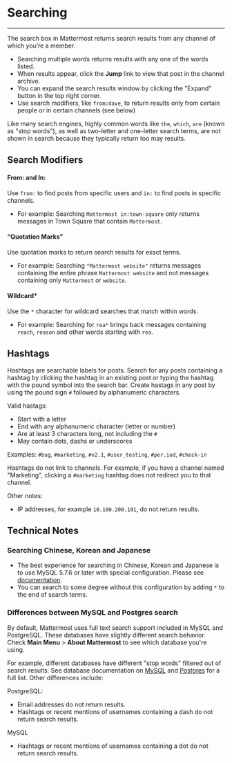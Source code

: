 # Searching
_____

The search box in Mattermost returns search results from any channel of which you’re a member. 

- Searching multiple words returns results with any one of the words listed. 
- When results appear, click the **Jump** link to view that post in the channel archive.
- You can expand the search results window by clicking the "Expand" button in the top right corner. 
- Use search modifiers, like `from:dave`, to return results only from certain people or in certain channels (see below)

Like many search engines, highly common words like `the`, `which`, `are` (known as "stop words"), as well as two-letter and one-letter search terms, are not shown in search because they typically return too may results. 

## Search Modifiers

#### From: and In:
Use `from:` to find posts from specific users and `in:` to find posts in specific channels. 

- For example: Searching `Mattermost in:town-square` only returns messages in Town Square that contain `Mattermost`.

#### “Quotation Marks”
Use quotation marks to return search results for exact terms. 

- For example: Searching `"Mattermost website"` returns messages containing the entire phrase `Mattermost website` and not messages containing only `Mattermost` or `website`.

#### Wildcard* 
Use the `*` character for wildcard searches that match within words.

- For example: Searching for `rea*` brings back messages containing `reach`, `reason` and other words starting with `rea`.

## Hashtags

Hashtags are searchable labels for posts. Search for any posts containing a hashtag by clicking the hashtag in an existing post or typing the hashtag with the pound symbol into the search bar. Create hastags in any post by using the pound sign `#` followed by alphanumeric characters.

Valid hastags:
- Start with a letter
- End with any alphanumeric character (letter or number)
- Are at least 3 characters long, not including the `#` 
- May contain dots, dashs or underscores

Examples:
`#bug`, `#marketing`, `#v2.1`, `#user_testing`, `#per.iod`, `#check-in`

Hashtags do not link to channels. For example, if you have a channel named "Marketing", clicking a `#marketing` hashtag does not redirect you to that channel.

Other notes: 

- IP addresses, for example `10.100.200.101`, do not return results.

## Technical Notes

### Searching Chinese, Korean and Japanese
- The best experience for searching in Chinese, Korean and Japanese is to use MySQL 5.7.6 or later with special configuration. Please see [documentation](https://docs.mattermost.com/install/i18n.html).
- You can search to some degree without this configuration by adding `*` to the end of search terms. 

### Differences between MySQL and Postgres search 

By default, Mattermost uses full text search support included in MySQL and PostgreSQL. These databases have slightly different search behavior. Check **Main Menu** > **About Mattermost** to see which database you're using.

For example, different databases have different "stop words" filtered out of search results. See database documentation on [MySQL](http://dev.mysql.com/doc/refman/5.7/en/fulltext-stopwords.html) and [Postgres](http://apt-browse.org/browse/ubuntu/precise/main/i386/postgresql-9.1/9.1.3-2/file/usr/share/postgresql/9.1/tsearch_data/english.stop) for a full list. Other differences include: 

PostgreSQL: 
- Email addresses do not return results.
- Hashtags or recent mentions of usernames containing a dash do not return search results.

MySQL 
- Hashtags or recent mentions of usernames containing a dot do not return search results.

    

